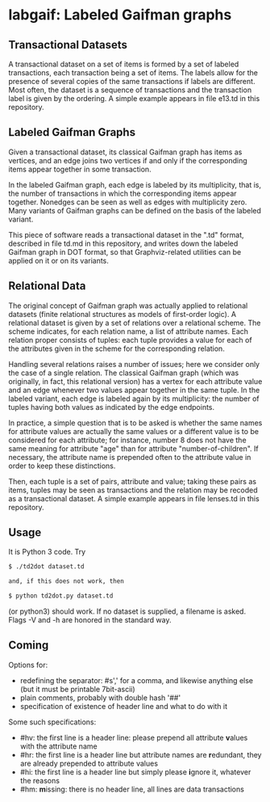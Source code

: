 labgaif: Labeled Gaifman graphs
===============================

Transactional Datasets
----------------------

A transactional dataset on a set of items is formed by a 
set of labeled transactions, each transaction being a set
of items. The labels allow for the presence of several
copies of the same transactions if labels are different.
Most often, the dataset is a sequence of transactions and
the transaction label is given by the ordering. A simple
example appears in file e13.td in this repository.

Labeled Gaifman Graphs
----------------------

Given a transactional dataset, its classical Gaifman graph
has items as vertices, and an edge joins two vertices if and
only if the corresponding items appear together in some
transaction.

In the labeled Gaifman graph, each edge is labeled by its
multiplicity, that is, the number of transactions in which
the corresponding items appear together. Nonedges can be
seen as well as edges with multiplicity zero. Many variants
of Gaifman graphs can be defined on the basis of the labeled
variant.

This piece of software reads a transactional dataset in 
the ".td" format, described in file td.md in this repository,
and writes down the labeled Gaifman graph in DOT format,
so that Graphviz-related utilities can be applied on it
or on its variants.

Relational Data
---------------

The original concept of Gaifman graph was actually applied 
to relational datasets (finite relational structures as
models of first-order logic). A relational dataset is given 
by a set of relations over a relational scheme. The scheme 
indicates, for each relation name, a list of attribute names. 
Each relation proper consists of tuples: each tuple provides 
a value for each of the attributes given in the scheme for the
corresponding relation.

Handling several relations raises a number of issues;
here we consider only the case of a single relation.
The classical Gaifman graph (which was originally, 
in fact, this relational version) has a vertex for
each attribute value and an edge whenever two values
appear together in the same tuple. In the labeled 
variant, each edge is labeled again by its 
multiplicity: the number of tuples having both
values as indicated by the edge endpoints.

In practice, a simple question that is to be asked
is whether the same names for attribute values are
actually the same values or a different value is to
be considered for each attribute; for instance, 
number 8 does not have the same meaning for attribute
"age" than for attribute "number-of-children". 
If necessary, the attribute name is prepended often
to the attribute value in order to keep these
distinctions.

Then, each tuple is a set of pairs, attribute and
value; taking these pairs as items, tuples may be
seen as transactions and the relation may be recoded
as a transactional dataset. A simple example appears 
in file lenses.td in this repository.

Usage
-----

It is Python 3 code. Try 

```bash
$ ./td2dot dataset.td 

and, if this does not work, then 

$ python td2dot.py dataset.td 
```

(or python3) should work. If no dataset is supplied, 
a filename is asked. Flags -V and -h are honored in 
the standard way.

Coming
------

Options for:
* redefining the separator: #s',' for a comma, and likewise anything else (but it must be printable 7bit-ascii)
* plain comments, probably with double hash '##'
* specification of existence of header line and what to do with it

Some such specifications:
* #hv: the first line is a header line: please prepend all attribute **v**alues with the attribute name
* #hr: the first line is a header line but attribute names are **r**edundant, they are already prepended to attribute values
* #hi: the first line is a header line but simply please **i**gnore it, whatever the reasons
* #hm: **m**issing: there is no header line, all lines are data transactions

